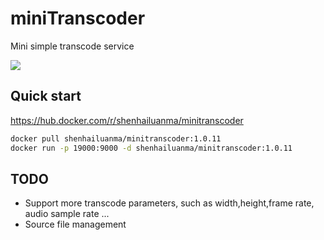 # miniTranscoder

Mini simple transcode service

![](demo.gif)

## Quick start

https://hub.docker.com/r/shenhailuanma/minitranscoder

```bash
docker pull shenhailuanma/minitranscoder:1.0.11
docker run -p 19000:9000 -d shenhailuanma/minitranscoder:1.0.11

```

## TODO

- Support more transcode parameters, such as width,height,frame rate, audio sample rate ...
- Source file management
